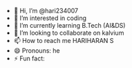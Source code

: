 - 👋 Hi, I’m @hari234007
- 👀 I’m interested in coding
- 🌱 I’m currently learning B.Tech (AI&DS)
- 💞️ I’m looking to collaborate on kalvium
- 📫 How to reach me HARIHARAN S
- 😄 Pronouns: he
- ⚡ Fun fact: 

<!---
hari234007/hari234007 is a ✨ special ✨ repository because its `README.md` (this file) appears on your GitHub profile.
You can click the Preview link to take a look at your changes.
--->
